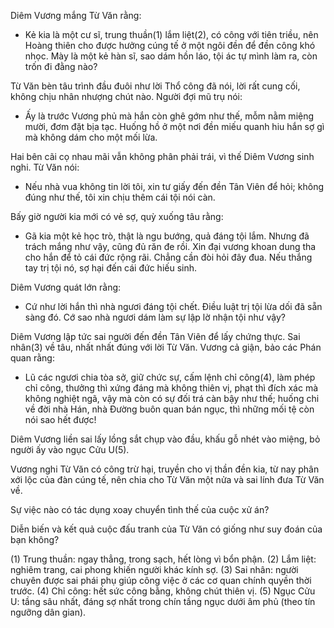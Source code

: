 Diêm Vương mắng Từ Văn rằng:
- Kẻ kia là một cư sĩ, trung thuần(1) lắm liệt(2), có công với tiên triều, nên Hoàng thiên cho được hưởng cúng tế ở một ngôi đền để đền công khó nhọc. Mày là một kẻ hàn sĩ, sao dám hồn láo, tội ác tự mình làm ra, còn trốn đi đằng nào?

Từ Văn bèn tâu trình đầu đuôi như lời Thổ công đã nói, lời rất cung cối, không chịu nhân nhượng chút nào. Người đợi mũ trụ nói:
- Ấy là trước Vương phủ mà hắn còn ghê gớm như thế, mỗm nằm miệng mười, đơm đặt bịa tạc. Huống hồ ở một nơi đền miếu quanh hiu hắn sợ gì mà không dám cho một mối lừa.

Hai bên cãi cọ nhau mãi vẫn không phân phải trái, vì thế Diêm Vương sinh nghi. Từ Văn nói:
- Nếu nhà vua không tin lời tôi, xin tư giấy đến đền Tân Viên để hỏi; không đúng như thế, tôi xin chịu thêm cái tội nói càn.

Bấy giờ người kia mới có vẻ sợ, quỳ xuống tâu rằng:
- Gã kia một kẻ học trò, thật là ngu bướng, quả đáng tội lắm. Nhưng đã trách mắng như vậy, cũng đủ răn đe rồi. Xin đại vương khoan dung tha cho hắn để tỏ cái đức rộng rãi. Chẳng cần đòi hỏi đây đua. Nếu thắng tay trị tội nó, sợ hại đến cái đức hiếu sinh.

Diêm Vương quát lớn rằng:
- Cứ như lời hắn thì nhà ngươi đáng tội chết. Điều luật trị tội lừa dối đã sẵn sàng đó. Cớ sao nhà ngươi dám làm sự lập lờ nhận tội như vậy?

Diêm Vương lập tức sai người đến đền Tân Viên để lấy chứng thực. Sai nhân(3) về tâu, nhất nhất đúng với lời Từ Văn. Vương cả giận, bảo các Phán quan rằng:
- Lũ các ngươi chia tòa sở, giữ chức sự, cấm lệnh chỉ công(4), làm phép chỉ công, thưởng thì xứng đáng mà không thiên vị, phạt thì đích xác mà không nghiệt ngã, vậy mà còn có sự đối trá càn bậy như thế; huống chi về đời nhà Hán, nhà Đường buôn quan bán ngục, thì những mối tệ còn nói sao hết được!

Diêm Vương liền sai lấy lồng sắt chụp vào đầu, khấu gỗ nhét vào miệng, bỏ người ấy vào ngục Cửu U(5).

Vương nghi Từ Văn có công trừ hại, truyền cho vị thần đền kia, từ nay phân xới lộc của đàn cúng tế, nên chia cho Từ Văn một nửa và sai lính đưa Từ Văn về.

Sự việc nào có tác dụng xoay chuyển tình thế của cuộc xử án?

Diễn biến và kết quả cuộc đấu tranh của Từ Văn có giống như suy đoán của bạn không?

(1) Trung thuần: ngay thẳng, trong sạch, hết lòng vì bổn phận.
(2) Lắm liệt: nghiêm trang, cai phong khiến người khác kính sợ.
(3) Sai nhân: người chuyên được sai phái phụ giúp công việc ở các cơ quan chính quyền thời trước.
(4) Chỉ công: hết sức công bằng, không chút thiên vị.
(5) Ngục Cửu U: tầng sâu nhất, đáng sợ nhất trong chín tầng ngục dưới âm phủ (theo tín ngưỡng dân gian).
